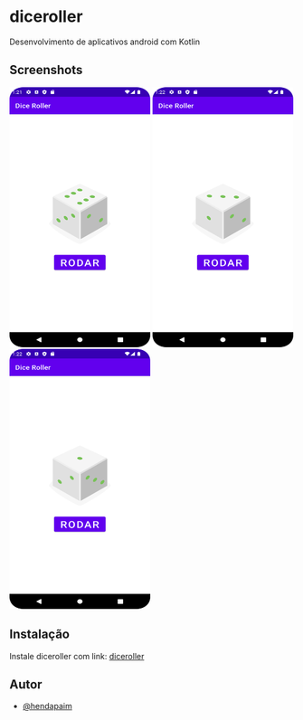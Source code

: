 # diceroller

Desenvolvimento de aplicativos android com Kotlin


## Screenshots

<div style="display: inline_block">
    <img width="249px" height= "460px" src="./Screenshot_20220823_012207.png" />
    <img width="249px" height= "460px" src="./Screenshot_20220823_012246.png" />
    <img width="249px" height= "460px" src="./Screenshot_20220823_012305.png" />
</div>

## Instalação

Instale diceroller com link: <a href="https://bit.ly/3QP1awo"> diceroller</a>


## Autor

- [@hendapaim](https://www.github.com/hendapaim)
